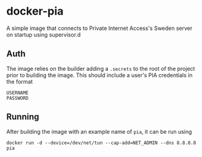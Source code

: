 # docker-pia

A simple image that connects to Private Internet Access's Sweden server on startup using supervisor.d

## Auth

The image relies on the builder adding a `.secrets` to the root of the project prior to building the image. This should include a user's PIA credentials in the format
```
USERNAME
PASSWORD
```

## Running

After building the image with an example name of `pia`, it can be run using
```
docker run -d --device=/dev/net/tun --cap-add=NET_ADMIN --dns 8.8.8.8 pia
```
